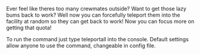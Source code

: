 Ever feel like theres too many crewmates outside? Want to get those lazy bums back to work?
Well now you can forcefully teleport them into the facility at random so they can get back to work!
Now you can focus more on getting that quota!

To run the command just type teleportall into the console. Default settings allow anyone to use the command, changeable in config file.